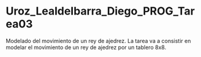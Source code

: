 # Uroz_LealdeIbarra_Diego_PROG_Tarea03
Modelado del movimiento de un rey de ajedrez.
La tarea va a consistir en modelar el movimiento de un rey de ajedrez por un tablero 8x8.
